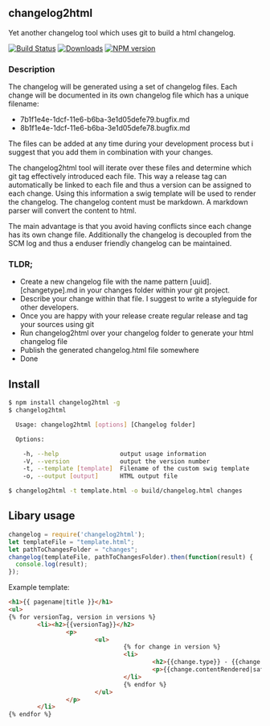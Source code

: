 ## changelog2html

Yet another changelog tool which uses git to build a html changelog.

[![Build Status](https://secure.travis-ci.org/gentics/changelog2html.png)](http://travis-ci.org/gentics/changelog2html)
[![Downloads](https://img.shields.io/npm/dm/changelog2html.svg)](https://www.npmjs.com/package/changelog2html)
[![NPM version](http://img.shields.io/npm/v/changelog2html.svg)](https://www.npmjs.org/package/changelog2html)

### Description

The changelog will be generated using a set of changelog files. Each change will be documented in its own changelog file which has a unique filename:


* 7b1f1e4e-1dcf-11e6-b6ba-3e1d05defe79.bugfix.md
* 8b1f1e4e-1dcf-11e6-b6ba-3e1d05defe78.bugfix.md

The files can be added at any time during your development process but i suggest that you add them in combination with your changes.

The changelog2html tool will iterate over these files and determine which git tag effectively introduced each file. This way a release tag can automatically be linked to each file and thus a version can be assigned to each change. Using this information a swig template will be used to render the changelog.
The changelog content must be markdown. A markdown parser will convert the content to html.

The main advantage is that you avoid having conflicts since each change has its own change file. Additionally the changelog is decoupled from the SCM log and thus a enduser friendly changelog can be maintained.

### TLDR; 

* Create a new changelog file with the name pattern [uuid].[changetype].md in your changes folder within your git project.
* Describe your change within that file. I suggest to write a styleguide for other developers.
* Once you are happy with your release create regular release and tag your sources using git
* Run changelog2html over your changelog folder to generate your html changelog file
* Publish the generated changelog.html file somewhere
* Done

## Install

```bash
$ npm install changelog2html -g
$ changelog2html 

  Usage: changelog2html [options] [Changelog folder]

  Options:

    -h, --help                 output usage information
    -V, --version              output the version number
    -t, --template [template]  Filename of the custom swig template
    -o, --output [output]      HTML output file

$ changelog2html -t template.html -o build/changelog.html changes
```

## Libary usage

```js
changelog = require('changelog2html');
let templateFile = "template.html";
let pathToChangesFolder = "changes";
changelog(templateFile, pathToChangesFolder).then(function(result) {
  console.log(result);
});
```

Example template:

```html
<h1>{{ pagename|title }}</h1>
<ul>
{% for versionTag, version in versions %}
        <li><h2>{{versionTag}}</h2>
                <p>
                        <ul>
                                {% for change in version %}
                                <li>
                                        <h2>{{change.type}} - {{change.tag}} - {{change.date}}</h2>
                                        <p>{{change.contentRendered|safe}}</p>
                                </li>
                                {% endfor %}
                        </ul>
                </p>
        </li>
{% endfor %}
```

